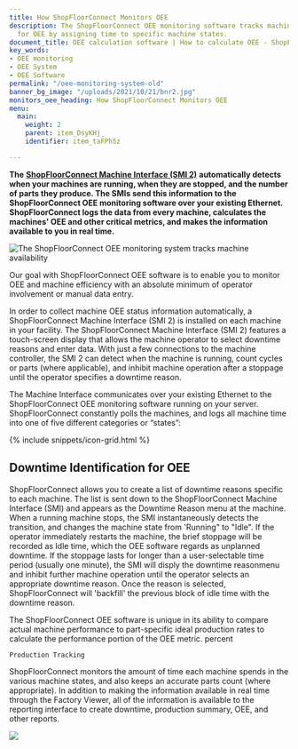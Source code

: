 ```yaml
---
title: How ShopFloorConnect Monitors OEE
description: The ShopFloorConnect OEE monitoring software tracks machine availability
  for OEE by assigning time to specific machine states.
document_title: OEE calculation software | How to calculate OEE - ShopFloorConnect
key_words:
- OEE monitoring
- OEE System
- OEE Software
permalink: "/oee-monitoring-system-old"
banner_bg_image: "/uploads/2021/10/21/bnr2.jpg"
monitors_oee_heading: How ShopFloorConnect Monitors OEE
menu:
  main:
    weight: 2
    parent: item_DsyKHj_
    identifier: item_taFPh5z

---
```

**The** [**ShopFloorConnect Machine Interface (SMI 2)**](/machine-monitoring-interface.html) **automatically detects when your machines are running, when they are stopped, and the number of parts they produce. The SMIs send this information to the ShopFloorConnect OEE monitoring software over your existing Ethernet. ShopFloorConnect logs the data from every machine, calculates the machines' OEE and other critical metrics, and makes the information available to you in real time.**

![The ShopFloorConnect OEE monitoring system tracks machine availability](/uploads/2020/04/15/statepie.jpg)

Our goal with ShopFloorConnect OEE software is to enable you to monitor OEE and machine efficiency with an absolute minimum of operator involvement or manual data entry.

In order to collect machine OEE status information automatically, a ShopFloorConnect Machine Interface (SMI 2) is installed on each machine in your facility. The ShopFloorConnect Machine Interface (SMI 2) features a touch-screen display that allows the machine operator to select downtime reasons and enter data. With just a few connections to the machine controller, the SMI 2 can detect when the machine is running, count cycles or parts (where applicable), and inhibit machine operation after a stoppage until the operator specifies a downtime reason.

The Machine Interface communicates over your existing Ethernet to the ShopFloorConnect OEE monitoring software running on your server. ShopFloorConnect constantly polls the machines, and logs all machine time into one of five different categories or “states”:

{% include snippets/icon-grid.html %}

## Downtime Identification for OEE

ShopFloorConnect allows you to create a list of downtime reasons specific to each machine. The list is sent down to the ShopFloorConnect Machine Interface (SMI) and appears as the Downtime Reason menu at the machine. When a running machine stops, the SMI instantaneously detects the transition, and changes the machine state from 'Running" to "Idle". If the operator immediately restarts the machine, the brief stoppage will be recorded as Idle time, which the OEE software regards as unplanned downtime. If the stoppage lasts for longer than a user-selectable time period (usually one minute), the SMI will disply the downtime reasonmenu and inhibit further machine operation until the operator selects an appropriate downtime reason. Once the reason is selected, ShopFloorConnect will 'backfill' the previous block of idle time with the downtime reason.

The ShopFloorConnect OEE software is unique in its ability to compare actual machine performance to part-specific ideal production rates to calculate the performance portion of the OEE metric. percent

    Production Tracking

ShopFloorConnect monitors the amount of time each machine spends in the various machine states, and also keeps an accurate parts count (where appropriate). In addition to making the information available in real time through the Factory Viewer, all of the information is available to the reporting interface to create downtime, production summary, OEE, and other reports.

![](/uploads/2021/01/20/smi-2-running.jpg)